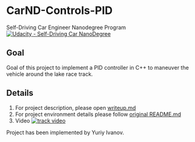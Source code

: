# CarND-Controls-PID
Self-Driving Car Engineer Nanodegree Program [![Udacity - Self-Driving Car NanoDegree](https://s3.amazonaws.com/udacity-sdc/github/shield-carnd.svg)](http://www.udacity.com/drive)

## Goal
Goal of this project to implement a PID controller in C++ to maneuver the vehicle around the lake race track.

## Details

1. For project description, please open [writeup.md](./writeup.md)
1. For project environment details please follow [original README.md](https://github.com/udacity/CarND-PID-Control-Project/blob/master/README.md)
2. Video [![track video](https://i9.ytimg.com/vi/prxWlrlZJ1I/mq2.jpg?sqp=CNjZ0IcG&rs=AOn4CLCXvQ5vPDnaAXUCDsldu16n3twosw)](https://youtu.be/prxWlrlZJ1I)

Project has been implemented by Yuriy Ivanov.
